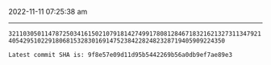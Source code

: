 2022-11-11 07:25:38 am

---

`3211030501147872503416150210791814274991780812846718321621327311347921405429510229180681532830169147523842282482328719405909224350`

`Latest commit SHA is: 9f8e57e09d11d95b5442269b56a0db9ef7ae89e3 `
